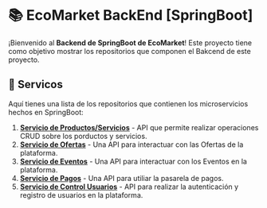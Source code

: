 # 📚 EcoMarket BackEnd [SpringBoot]

¡Bienvenido al **Backend de SpringBoot de EcoMarket**! Este proyecto tiene como objetivo mostrar los repositorios que componen el Bakcend de este proyecto. 

## 🧩 Servicos

Aquí tienes una lista de los repositorios que contienen los microservicios hechos en SpringBoot:

1. [**Servicio de Productos/Servicios**](https://github.com/INNOVAPS-ARQUI-2024/ecomarket-ms-productos-servicios) - API que permite realizar operaciones CRUD sobre los porductos y servicios.
2. [**Servicio de Ofertas**](https://github.com/INNOVAPS-ARQUI-2024/ecomarket-servicio-ofertas) - Una API para interactuar con las Ofertas de la plataforma.
3. [**Servicio de Eventos**](https://github.com/INNOVAPS-ARQUI-2024/ecomarket-servicio-eventos) - Una API para interactuar con los Eventos en la plataforma.
4. [**Servicio de Pagos**](https://github.com/INNOVAPS-ARQUI-2024/ecomarket-servicio-pagos) - Una API para utiliar la pasarela de pagos.
5. [**Servicio de Control Usuarios**](https://github.com/INNOVAPS-ARQUI-2024/ecomarket-servicio-control-usuarios) - API para realizar la autenticación y registro de usuarios en la plataforma.

